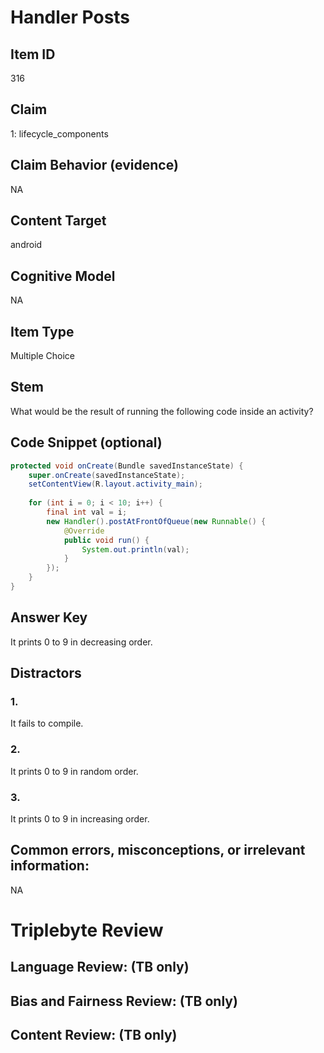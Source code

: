 # Handler Posts

## Item ID
316

## Claim
1: lifecycle_components

## Claim Behavior (evidence)
NA

## Content Target
android

## Cognitive Model
NA

## Item Type
Multiple Choice

## Stem
What would be the result of running the following code inside an activity?

## Code Snippet (optional)
```java
protected void onCreate(Bundle savedInstanceState) {
    super.onCreate(savedInstanceState);
    setContentView(R.layout.activity_main);
    
    for (int i = 0; i < 10; i++) {
        final int val = i;
        new Handler().postAtFrontOfQueue(new Runnable() {
            @Override        
            public void run() {
                System.out.println(val);
            }
        });
    }
}
```

## Answer Key
It prints 0 to 9 in decreasing order.

## Distractors

### 1.
It fails to compile.

### 2.
It prints 0 to 9 in random order.

### 3.
It prints 0 to 9 in increasing order.

## Common errors, misconceptions, or irrelevant information:
NA

# Triplebyte Review


## Language Review: (TB only)


## Bias and Fairness Review: (TB only)


## Content Review: (TB only)

